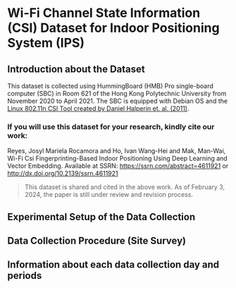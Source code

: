 # Wi-Fi Channel State Information (CSI) Dataset for Indoor Positioning System (IPS)

## Introduction about the Dataset
This dataset is collected using HummingBoard (HMB) Pro single-board computer (SBC) in Room 621 of the Hong Kong Polytechnic University from November 2020 to April 2021. The SBC is equipped with Debian OS and the [Linux 802.11n CSI Tool created by Daniel Halperin et. al. (2011)](https://dhalperi.github.io/linux-80211n-csitool/).

### If you will use this dataset for your research, kindly cite our work:
Reyes, Josyl Mariela Rocamora and Ho, Ivan Wang-Hei and Mak, Man-Wai, Wi-Fi Csi Fingerprinting-Based Indoor Positioning Using Deep Learning and Vector Embedding. Available at SSRN: https://ssrn.com/abstract=4611921 or http://dx.doi.org/10.2139/ssrn.4611921
> This dataset is shared and cited in the above work. 
> As of February 3, 2024, the paper is still under review and revision process.

## Experimental Setup of the Data Collection

## Data Collection Procedure (Site Survey)

## Information about each data collection day and periods




